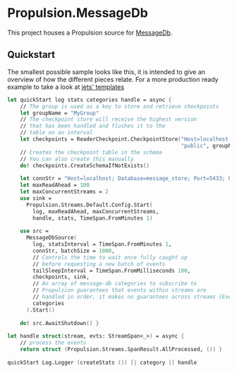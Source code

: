 # Propulsion.MessageDb

This project houses a Propulsion source for [MessageDb](http://docs.eventide-project.org/user-guide/message-db/).

## Quickstart

The smallest possible sample looks like this, it is intended to give an overview of how the different pieces relate. 
For a more production ready example to take a look at [jets' templates](https://github.com/jet/dotnet-templates)

```fsharp
let quickStart log stats categories handle = async {
    // The group is used as a key to store and retrieve checkpoints 
    let groupName = "MyGroup"
    // The checkpoint store will receive the highest version
    // that has been handled and flushes it to the
    // table on an interval
    let checkpoints = ReaderCheckpoint.CheckpointStore("Host=localhost; Port=5433; Username=postgres; Password=postgres",
                                                       "public", groupName, TimeSpan.FromSeconds 10)
    // Creates the checkpoint table in the schema
    // You can also create this manually
    do! checkpoints.CreateSchemaIfNotExists()
    
    let connStr = "Host=localhost; Database=message_store; Port=5433; Username=message_store; Password=;"
    let maxReadAhead = 100
    let maxConcurrentStreams = 2
    use sink = 
      Propulsion.Streams.Default.Config.Start(
        log, maxReadAhead, maxConcurrentStreams, 
        handle, stats, TimeSpan.FromMinutes 1)
        
    use src = 
      MessageDbSource(
        log, statsInterval = TimeSpan.FromMinutes 1,
        connStr, batchSize = 1000, 
        // Controls the time to wait once fully caught up
        // before requesting a new batch of events
        tailSleepInterval = TimeSpan.FromMilliseconds 100,
        checkpoints, sink,
        // An array of message-db categories to subscribe to 
        // Propulsion guarantees that events within streams are
        // handled in order, it makes no guarantees across streams (Even within categories)
        categories
      ).Start()
      
    do! src.AwaitShutdown() }
    
let handle struct(stream, evts: StreamSpan<_>) = async {
    // process the events
    return struct (Propulsion.Streams.SpanResult.AllProcessed, ()) }
    
quickStart Log.Logger (createStats ()) [| category |] handle
```

